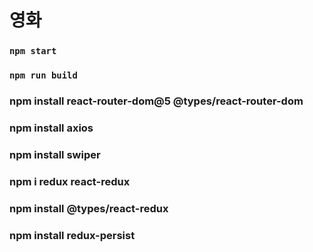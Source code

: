 # 영화 
### `npm start`

### `npm run build`

### npm install react-router-dom@5 @types/react-router-dom
### npm install axios
### npm install swiper
### npm i redux react-redux
### npm install @types/react-redux
### npm install redux-persist